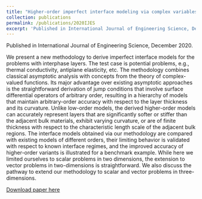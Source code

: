 ```yaml
---
title: "Higher-order imperfect interface modeling via complex variables based asymptotic analysis"
collection: publications
permalink: /publications/2020IJES
excerpt: 'Published in International Journal of Engineering Science, December 2020. Read more.'
---
```


<div class="small">
   Published in International Journal of Engineering Science, December 2020.
</div> 

We present a new methodology to derive imperfect interface models for the problems with interphase layers. The test case is potential problems, e.g., thermal conductivity, antiplane elasticity, etc. The methodology combines classical asymptotic analysis with concepts from the theory of complex-valued functions. Its major advantage over existing asymptotic approaches is the straightforward derivation of jump conditions that involve surface differential operators of arbitrary order, resulting in a hierarchy of models that maintain arbitrary-order accuracy with respect to the layer thickness and its curvature. Unlike low-order models, the derived higher-order models can accurately represent layers that are significantly softer or stiffer than the adjacent bulk materials, exhibit varying curvature, or are of finite thickness with respect to the characteristic length scale of the adjacent bulk regions. The interface models obtained via our methodology are compared with existing models of different orders, their limiting behavior is validated with respect to known interface regimes, and the improved accuracy of higher-order variants is illustrated for a benchmark example. While here we limited ourselves to scalar problems in two dimensions, the extension to vector problems in two-dimensions is straightforward. We also discuss the pathway to extend our methodology to scalar and vector problems in three-dimensions.

[Download paper here](https://doi.org/10.1016/j.ijengsci.2020.103399)


